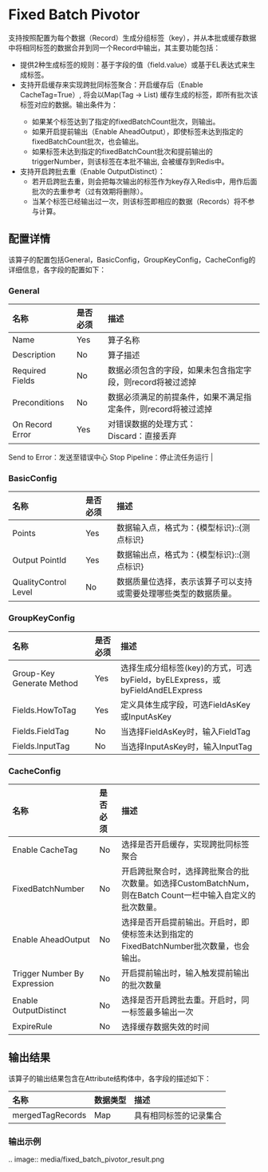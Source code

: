 # Fixed Batch Pivotor

支持按照配置为每个数据（Record）生成分组标签（key），并从本批或缓存数据中将相同标签的数据合并到同一个Record中输出，其主要功能包括：

- 提供2种生成标签的规则：基于字段的值（field.value）或基于EL表达式来生成标签。
- 支持开启缓存来实现跨批同标签聚合：开启缓存后（Enable CacheTag=True）, 将会以Map(Tag -> List<eachBatchSameKeyRecords>) 缓存生成的标签，即所有批次该标签对应的数据。输出条件为： 
  - 如果某个标签达到了指定的fixedBatchCount批次，则输出。
  - 如果开启提前输出（Enable AheadOutput），即使标签未达到指定的fixedBatchCount批次，也会输出。
  - 如果标签未达到指定的fixedBatchCount批次和提前输出的triggerNumber，则该标签在本批不输出, 会被缓存到Redis中。
- 支持开启跨批去重（Enable OutputDistinct）：
  - 若开启跨批去重，则会把每次输出的标签作为key存入Redis中，用作后面批次的去重参考（过有效期将删除）。
  - 当某个标签已经输出过一次，则该标签即相应的数据（Records）将不参与计算。



## 配置详情

该算子的配置包括General，BasicConfig，GroupKeyConfig，CacheConfig的详细信息，各字段的配置如下：

### General

| 名称            | 是否必须 | 描述                                                         |
| :-------------- | :------- | :----------------------------------------------------------- |
| Name            | Yes      | 算子名称                                                     |
| Description     | No       | 算子描述                                                     |
| Required Fields | No       | 数据必须包含的字段，如果未包含指定字段，则record将被过滤掉   |
| Preconditions   | No       | 数据必须满足的前提条件，如果不满足指定条件，则record将被过滤掉 |
| On Record Error | Yes      | 对错误数据的处理方式：<br/>Discard：直接丢弃 
Send to Error：发送至错误中心 
Stop Pipeline：停止流任务运行 |
### BasicConfig

| 名称                 | 是否必须 | 描述                                                         |
| :------------------- | :------- | :----------------------------------------------------------- |
| Points               | Yes      | 数据输入点，格式为：{模型标识}::{测点标识}                   |
| Output PointId       | Yes      | 数据输出点，格式为：{模型标识}::{测点标识}                   |
| QualityControl Level | No       | 数据质量位选择，表示该算子可以支持或需要处理哪些类型的数据质量。 |

### GroupKeyConfig

| 名称                      | 是否必须 | 描述                                                         |
| :------------------------ | :------- | :----------------------------------------------------------- |
| Group-Key Generate Method | Yes      | 选择生成分组标签(key)的方式，可选byField，byELExpress，或byFieldAndELExpress |
| Fields.HowToTag           | Yes      | 定义具体生成字段，可选FieldAsKey或InputAsKey                 |
| Fields.FieldTag           | No       | 当选择FieldAsKey时，输入FieldTag                             |
| Fields.InputTag           | No       | 当选择InputAsKey时，输入InputTag                             |

### CacheConfig

| 名称                         | 是否必须 | 描述                                                         |
| :--------------------------- | :------- | :----------------------------------------------------------- |
| Enable CacheTag              | No       | 选择是否开启缓存，实现跨批同标签聚合                         |
| FixedBatchNumber             | No       | 开启跨批聚合时，选择跨批聚合的批次数量。如选择CustomBatchNum，则在Batch Count一栏中输入自定义的批次数量。 |
| Enable AheadOutput           | No       | 选择是否开启提前输出。开启时，即使标签未达到指定的FixedBatchNumber批次数量，也会输出。 |
| Trigger Number By Expression | No       | 开启提前输出时，输入触发提前输出的批次数量                   |
| Enable OutputDistinct        | No       | 选择是否开启跨批去重。开启时，同一标签最多输出一次           |
| ExpireRule                   | No       | 选择缓存数据失效的时间                                       |



## 输出结果

该算子的输出结果包含在Attribute结构体中，各字段的描述如下：

| 名称             | 数据类型 | 描述                   |
| :--------------- | :------- | :--------------------- |
| mergedTagRecords | Map      | 具有相同标签的记录集合 |


### 输出示例

.. image:: media/fixed_batch_pivotor_result.png
